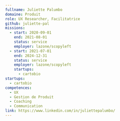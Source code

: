 ```yaml
---
fullname: Juliette Palumbo
domaine: Produit
role: UX Researcher, Facilitatrice
github: juliette-pal
missions:
  - start: 2020-09-01
    end: 2021-08-01
    status: service
    employer: lazone/scopyleft
  - start: 2021-07-01
    end: 2024-12-31
    status: service
    employer: lazone/scopyleft
    startups:
      - cartobio
startups:
  - cartobio
competences:
  - UX
  - Gestion de Produit
  - Coaching
  - Communication
link: https://www.linkedin.com/in/juliettepalumbo/
---
```

